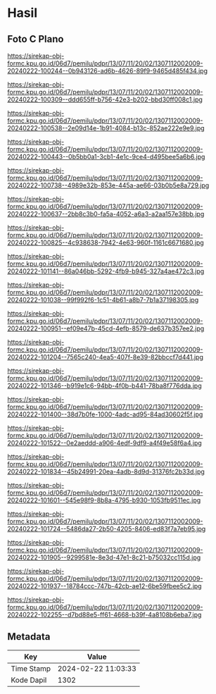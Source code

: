 # Hasil

## Foto C Plano

https://sirekap-obj-formc.kpu.go.id/06d7/pemilu/pdpr/13/07/11/20/02/1307112002009-20240222-100244--0b943126-ad6b-4626-89f9-9465d485f434.jpg

https://sirekap-obj-formc.kpu.go.id/06d7/pemilu/pdpr/13/07/11/20/02/1307112002009-20240222-100309--ddd655ff-b756-42e3-b202-bbd30ff008c1.jpg

https://sirekap-obj-formc.kpu.go.id/06d7/pemilu/pdpr/13/07/11/20/02/1307112002009-20240222-100538--2e09d14e-1b91-4084-b13c-852ae222e9e9.jpg

https://sirekap-obj-formc.kpu.go.id/06d7/pemilu/pdpr/13/07/11/20/02/1307112002009-20240222-100443--0b5bb0a1-3cb1-4e1c-9ce4-d495bee5a6b6.jpg

https://sirekap-obj-formc.kpu.go.id/06d7/pemilu/pdpr/13/07/11/20/02/1307112002009-20240222-100738--4989e32b-853e-445a-ae66-03b0b5e8a729.jpg

https://sirekap-obj-formc.kpu.go.id/06d7/pemilu/pdpr/13/07/11/20/02/1307112002009-20240222-100637--2bb8c3b0-fa5a-4052-a6a3-a2aa157e38bb.jpg

https://sirekap-obj-formc.kpu.go.id/06d7/pemilu/pdpr/13/07/11/20/02/1307112002009-20240222-100825--4c938638-7942-4e63-960f-1161c6671680.jpg

https://sirekap-obj-formc.kpu.go.id/06d7/pemilu/pdpr/13/07/11/20/02/1307112002009-20240222-101141--86a046bb-5292-4fb9-b945-327a4ae472c3.jpg

https://sirekap-obj-formc.kpu.go.id/06d7/pemilu/pdpr/13/07/11/20/02/1307112002009-20240222-101038--99f992f6-1c51-4b61-a8b7-7b1a37198305.jpg

https://sirekap-obj-formc.kpu.go.id/06d7/pemilu/pdpr/13/07/11/20/02/1307112002009-20240222-100951--ef09e47b-45cd-4efb-8579-de637b357ee2.jpg

https://sirekap-obj-formc.kpu.go.id/06d7/pemilu/pdpr/13/07/11/20/02/1307112002009-20240222-101204--7565c240-4ea5-407f-8e39-82bbccf7d441.jpg

https://sirekap-obj-formc.kpu.go.id/06d7/pemilu/pdpr/13/07/11/20/02/1307112002009-20240222-101346--b919e1c6-94bb-4f0b-b441-78ba8f776dda.jpg

https://sirekap-obj-formc.kpu.go.id/06d7/pemilu/pdpr/13/07/11/20/02/1307112002009-20240222-101400--38d7b0fe-1000-4adc-ad95-84ad30602f5f.jpg

https://sirekap-obj-formc.kpu.go.id/06d7/pemilu/pdpr/13/07/11/20/02/1307112002009-20240222-101522--0e2aeddd-a906-4edf-9df9-a4f49e58f6a4.jpg

https://sirekap-obj-formc.kpu.go.id/06d7/pemilu/pdpr/13/07/11/20/02/1307112002009-20240222-101834--45b24991-20ea-4adb-8d9d-31376fc2b33d.jpg

https://sirekap-obj-formc.kpu.go.id/06d7/pemilu/pdpr/13/07/11/20/02/1307112002009-20240222-101601--545e98f9-8b8a-4795-b930-1053fb9511ec.jpg

https://sirekap-obj-formc.kpu.go.id/06d7/pemilu/pdpr/13/07/11/20/02/1307112002009-20240222-101724--5486da27-2b50-4205-8406-ed83f7a7eb95.jpg

https://sirekap-obj-formc.kpu.go.id/06d7/pemilu/pdpr/13/07/11/20/02/1307112002009-20240222-101905--9299581e-8e3d-47e1-8c21-b75032cc115d.jpg

https://sirekap-obj-formc.kpu.go.id/06d7/pemilu/pdpr/13/07/11/20/02/1307112002009-20240222-101937--18784ccc-747b-42cb-ae12-6be59fbee5c2.jpg

https://sirekap-obj-formc.kpu.go.id/06d7/pemilu/pdpr/13/07/11/20/02/1307112002009-20240222-102255--d7bd88e5-ff61-4668-b39f-4a8108b6eba7.jpg


## Metadata

| Key        | Value               |
| ---------- | ------------------- |
| Time Stamp | 2024-02-22 11:03:33 |
| Kode Dapil | 1302                |



